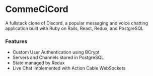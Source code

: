 # CommeCiCord
A fullstack clone of Discord, a popular messaging and voice chatting application built with Ruby on Rails, React, Redux, and PostgreSQL

### Features
- Custom User Authentication using BCrypt
- Servers and Channels stored in PostgreSQL
- State managed by Redux
- Live Chat implemented with Action Cable WebSockets
